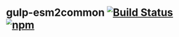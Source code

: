 # gulp-esm2common [![Build Status](https://travis-ci.org/yuhonyon/gulp-esm2common.svg?branch=master)](https://travis-ci.org/yuhonyon/gulp-esm2common) [![npm](https://img.shields.io/npm/v/gulp-esm2common.svg)](https://www.npmjs.com/package/gulp-esm2common)

